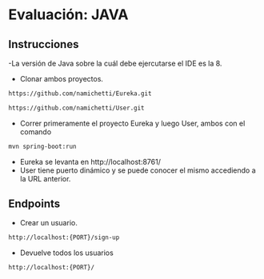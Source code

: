 # Evaluación: JAVA
## Instrucciones

-La versión de Java sobre la cuál debe ejercutarse el IDE es la 8.

- Clonar ambos proyectos.
```sh
https://github.com/namichetti/Eureka.git
```
```sh
https://github.com/namichetti/User.git
```
- Correr primeramente el proyecto Eureka y luego User, ambos con el comando
```sh
mvn spring-boot:run
```
- Eureka se levanta en http://localhost:8761/
- User tiene puerto dinámico y se puede conocer el mismo accediendo a la URL anterior.

## Endpoints

- Crear un usuario. 
```sh
http://localhost:{PORT}/sign-up
```
- Devuelve todos los usuarios
```sh
http://localhost:{PORT}/
```
